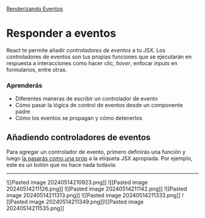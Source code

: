 [Renderizando Eventos](https://es.react.dev/learn/responding-to-events)

# Responder a eventos

React te permite añadir _controladores de eventos_ a tu JSX. Los controladores de eventos son tus propias funciones que se ejecutarán en respuesta a interacciones como hacer clic, _hover_, enfocar _inputs_ en formularios, entre otras.

### Aprenderás

- Diferentes maneras de escribir un controlador de evento
- Cómo pasar la lógica de control de eventos desde un componente padre
- Cómo los eventos se propagan y cómo detenerlos

## Añadiendo controladores de eventos [](https://es.react.dev/learn/responding-to-events#adding-event-handlers "Link for Añadiendo controladores de eventos")

Para agregar un controlador de evento, primero definirás una función y luego [la pasarás como una prop](https://es.react.dev/learn/passing-props-to-a-component) a la etiqueta JSX apropiada. Por ejemplo, este es un botón que no hace nada todavía:

---
![[Pasted image 20240514210923.png]]
![[Pasted image 20240514211126.png]]
![[Pasted image 20240514211142.png]]
![[Pasted image 20240514211313.png]]
![[Pasted image 20240514211333.png]]
![[Pasted image 20240514211349.png]]![[Pasted image 20240514211535.png]]

